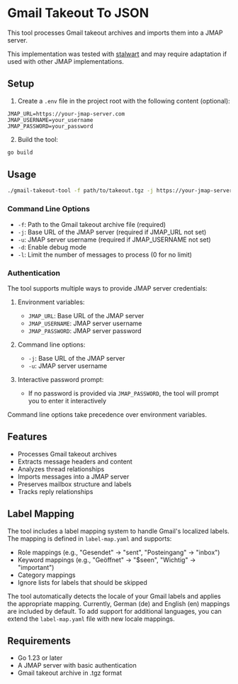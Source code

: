 # Gmail Takeout To JSON

This tool processes Gmail takeout archives and imports them into a JMAP server.

This implementation was tested with [stalwart](https://stalw.art/) and may require adaptation if used
with other JMAP implementations.

## Setup

1. Create a `.env` file in the project root with the following content (optional):
```
JMAP_URL=https://your-jmap-server.com
JMAP_USERNAME=your_username
JMAP_PASSWORD=your_password
```

2. Build the tool:
```bash
go build
```

## Usage

```bash
./gmail-takeout-tool -f path/to/takeout.tgz -j https://your-jmap-server.com -u your_username
```

### Command Line Options

- `-f`: Path to the Gmail takeout archive file (required)
- `-j`: Base URL of the JMAP server (required if JMAP_URL not set)
- `-u`: JMAP server username (required if JMAP_USERNAME not set)
- `-d`: Enable debug mode
- `-l`: Limit the number of messages to process (0 for no limit)

### Authentication

The tool supports multiple ways to provide JMAP server credentials:

1. Environment variables:
   - `JMAP_URL`: Base URL of the JMAP server
   - `JMAP_USERNAME`: JMAP server username
   - `JMAP_PASSWORD`: JMAP server password

2. Command line options:
   - `-j`: Base URL of the JMAP server
   - `-u`: JMAP server username

3. Interactive password prompt:
   - If no password is provided via `JMAP_PASSWORD`, the tool will prompt you to enter it interactively

Command line options take precedence over environment variables.

## Features

- Processes Gmail takeout archives
- Extracts message headers and content
- Analyzes thread relationships
- Imports messages into a JMAP server
- Preserves mailbox structure and labels
- Tracks reply relationships

## Label Mapping

The tool includes a label mapping system to handle Gmail's localized labels. The mapping is defined in `label-map.yaml` and supports:

- Role mappings (e.g., "Gesendet" → "sent", "Posteingang" → "inbox")
- Keyword mappings (e.g., "Geöffnet" → "$seen", "Wichtig" → "important")
- Category mappings
- Ignore lists for labels that should be skipped

The tool automatically detects the locale of your Gmail labels and applies the appropriate mapping. Currently, German (de) and English (en) mappings are included by default. To add support for additional languages, you can extend the `label-map.yaml` file with new locale mappings.

## Requirements

- Go 1.23 or later
- A JMAP server with basic authentication
- Gmail takeout archive in .tgz format 